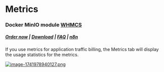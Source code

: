 # Metrics

### Docker MinIO module **[WHMCS](https://puqcloud.com/link.php?id=77)** 

#####  [Order now](https://puqcloud.com/whmcs-module-docker-minio.php) | [Download](https://download.puqcloud.com/WHMCS/servers/PUQ_WHMCS-Docker-MinIO/) | [FAQ](https://faq.puqcloud.com/) | [n8n](https://puqcloud.com/link.php?id=117)

If you use metrics for application traffic billing, the Metrics tab will display the usage statistics for the metrics.

[![image-1741978940127.png](https://doc.puq.info/uploads/images/gallery/2025-03/scaled-1680-/image-1741978940127.png)](https://doc.puq.info/uploads/images/gallery/2025-03/image-1741978940127.png)